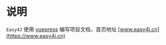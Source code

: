 # 说明
`Easy4J` 使用 [vuepress](https://www.vuepress.cn/) 编写项目文档，首页地址 [www.easy4j.cn](https://www.easy4j.cn) 
